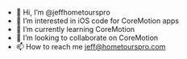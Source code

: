 - 👋 Hi, I’m @jeffhometourspro
- 👀 I’m interested in iOS code for CoreMotion apps
- 🌱 I’m currently learning CoreMotion
- 💞️ I’m looking to collaborate on CoreMotion
- 📫 How to reach me jeff@hometourspro.com

<!---
jeffhometourspro/jeffhometourspro is a ✨ special ✨ repository because its `README.md` (this file) appears on your GitHub profile.
You can click the Preview link to take a look at your changes.
--->

